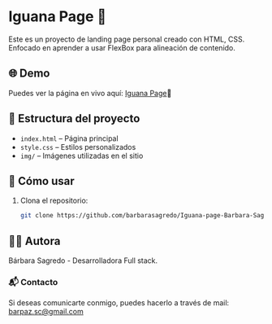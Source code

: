 # Iguana Page 🦎

Este es un proyecto de landing page personal creado con HTML, CSS. Enfocado en aprender a usar FlexBox para alineación de contenido.

## 🌐 Demo

Puedes ver la página en vivo aquí: [Iguana Page](https://iguana-page-barbara-sagredo.netlify.app/)🦎 

## 📁 Estructura del proyecto

- `index.html` – Página principal
- `style.css` – Estilos personalizados
- `img/` – Imágenes utilizadas en el sitio

## 🚀 Cómo usar

1. Clona el repositorio:
   ```bash
   git clone https://github.com/barbarasagredo/Iguana-page-Barbara-Sagredo

## 👩‍💻 Autora
Bárbara Sagredo - Desarrolladora Full stack.

### 📬 Contacto
Si deseas comunicarte conmigo, puedes hacerlo a través de mail: barpaz.sc@gmail.com
